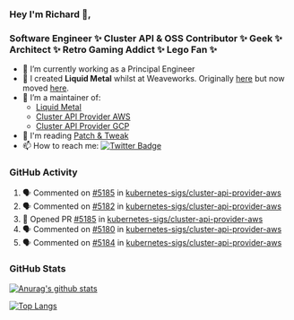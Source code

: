 ### Hey I'm Richard 👋, 

<h3 align="left">Software Engineer ✨ Cluster API & OSS Contributor ✨ Geek ✨ Architect ✨ Retro Gaming Addict ✨ Lego Fan ✨</h3>

- 🔭 I’m currently working as a Principal Engineer
- 📯 I created **Liquid Metal** whilst at Weaveworks. Originally [here](https://github.com/weaveworks-liquidmetal) but now moved [here](https://github.com/liquidmetal-dev).
- 👯 I’m a maintainer of:
  -  [Liquid Metal](https://github.com/liquidmetal-dev)
  -  [Cluster API Provider AWS](https://github.com/kubernetes-sigs/cluster-api-provider-aws)
  -  [Cluster API Provider GCP](https://github.com/kubernetes-sigs/cluster-api-provider-gcp)
- 💬 I'm reading [Patch & Tweak](https://bjooks.com/products/patch-tweak-exploring-modular-synthesis)
- 📫 How to reach me: [![Twitter Badge](https://img.shields.io/badge/-@fruit_case-00acee?style=flat&logo=Twitter&logoColor=white)](https://twitter.com/intent/follow?screen_name=fruit_case "Follow on Twitter")

### GitHub Activity 

<!--START_SECTION:activity-->
1. 🗣 Commented on [#5185](https://github.com/kubernetes-sigs/cluster-api-provider-aws/pull/5185#issuecomment-2437997465) in [kubernetes-sigs/cluster-api-provider-aws](https://github.com/kubernetes-sigs/cluster-api-provider-aws)
2. 🗣 Commented on [#5182](https://github.com/kubernetes-sigs/cluster-api-provider-aws/pull/5182#issuecomment-2437996933) in [kubernetes-sigs/cluster-api-provider-aws](https://github.com/kubernetes-sigs/cluster-api-provider-aws)
3. 💪 Opened PR [#5185](https://github.com/kubernetes-sigs/cluster-api-provider-aws/pull/5185) in [kubernetes-sigs/cluster-api-provider-aws](https://github.com/kubernetes-sigs/cluster-api-provider-aws)
4. 🗣 Commented on [#5180](https://github.com/kubernetes-sigs/cluster-api-provider-aws/issues/5180#issuecomment-2437889192) in [kubernetes-sigs/cluster-api-provider-aws](https://github.com/kubernetes-sigs/cluster-api-provider-aws)
5. 🗣 Commented on [#5184](https://github.com/kubernetes-sigs/cluster-api-provider-aws/issues/5184#issuecomment-2437845729) in [kubernetes-sigs/cluster-api-provider-aws](https://github.com/kubernetes-sigs/cluster-api-provider-aws)
<!--END_SECTION:activity-->

### GitHub Stats

[![Anurag's github stats](https://github-readme-stats.vercel.app/api?username=richardcase&count_private=true&show_icons=true)](https://github.com/anuraghazra/github-readme-stats)

[![Top Langs](https://github-readme-stats.vercel.app/api/top-langs/?username=richardcase&hide=html&layout=compact)](https://github.com/anuraghazra/github-readme-stats)
